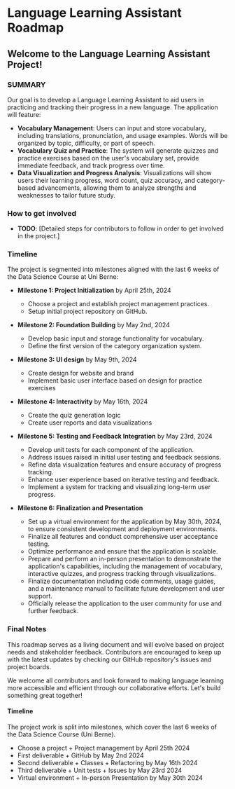 # Language Learning Assistant Roadmap

## Welcome to the Language Learning Assistant Project!

### SUMMARY
Our goal is to develop a Language Learning Assistant to aid users in practicing and tracking their progress in a new language. The application will feature:

- **Vocabulary Management**: Users can input and store vocabulary, including translations, pronunciation, and usage examples. Words will be organized by topic, difficulty, or part of speech.
- **Vocabulary Quiz and Practice**: The system will generate quizzes and practice exercises based on the user's vocabulary set, provide immediate feedback, and track progress over time.
- **Data Visualization and Progress Analysis**: Visualizations will show users their learning progress, word count, quiz accuracy, and category-based advancements, allowing them to analyze strengths and weaknesses to tailor future study.

### How to get involved
- **TODO**: [Detailed steps for contributors to follow in order to get involved in the project.]

### Timeline
The project is segmented into milestones aligned with the last 6 weeks of the Data Science Course at Uni Berne:

- **Milestone 1: Project Initialization** by April 25th, 2024
  - Choose a project and establish project management practices.
  - Setup initial project repository on GitHub.

- **Milestone 2: Foundation Building** by May 2nd, 2024
  - Develop basic input and storage functionality for vocabulary.
  - Define the first version of the category organization system.

- **Milestone 3: UI design** by May 9th, 2024
  - Create design for website and brand
  - Implement basic user interface based on design for practice exercises
  
- **Milestone 4: Interactivity** by May 16th, 2024
  - Create the quiz generation logic
  - Create user reports and data visualizations

- **Milestone 5: Testing and Feedback Integration** by May 23rd, 2024
  - Develop unit tests for each component of the application.
  - Address issues raised in initial user testing and feedback sessions.
  - Refine data visualization features and ensure accuracy of progress tracking.
  - Enhance user experience based on iterative testing and feedback.
  - Implement a system for tracking and visualizing long-term user progress.

- **Milestone 6: Finalization and Presentation**
  - Set up a virtual environment for the application by May 30th, 2024, to ensure consistent development and deployment environments.
  - Finalize all features and conduct comprehensive user acceptance testing.
  - Optimize performance and ensure that the application is scalable.
  - Prepare and perform an in-person presentation to demonstrate the application's capabilities, including the management of vocabulary, interactive quizzes, and progress tracking through visualizations.
  - Finalize documentation including code comments, usage guides, and a maintenance manual to facilitate future development and user support.
  - Officially release the application to the user community for use and further feedback.

### Final Notes
This roadmap serves as a living document and will evolve based on project needs and stakeholder feedback. Contributors are encouraged to keep up with the latest updates by checking our GitHub repository's issues and project boards.

We welcome all contributors and look forward to making language learning more accessible and efficient through our collaborative efforts. Let's build something great together!

#### Timeline
The project work is split into milestones, which cover the last 6 weeks of the Data Science Course (Uni Berne).
- Choose a project + Project management by April 25th 2024
- First deliverable + GitHub by May 2nd 2024
- Second deliverable + Classes + Refactoring by May 16th 2024
- Third deliverable + Unit tests + Issues by May 23rd 2024
- Virtual environment + In-person Presentation by May 30th 2024
